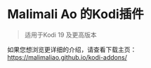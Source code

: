# Malimali Ao 的Kodi插件

> 适用于Kodi 19 及更高版本

如果您想浏览更详细的介绍，请查看下载主页：https://malimaliao.github.io/kodi-addons/
